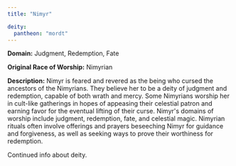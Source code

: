 ```yaml
---
title: "Nimyr"

deity: 
  pantheon: "mordt"
---
```


**Domain:** Judgment, Redemption, Fate

**Original Race of Worship:** Nimyrian

**Description:** Nimyr is feared and revered as the being who cursed the ancestors of the Nimyrians. They believe her to be a deity of judgment and redemption, capable of both wrath and mercy. Some Nimyrians worship her in cult-like gatherings in hopes of appeasing their celestial patron and earning favor for the eventual lifting of their curse. Nimyr's domains of worship include judgment, redemption, fate, and celestial magic. Nimyrian rituals often involve offerings and prayers beseeching Nimyr for guidance and forgiveness, as well as seeking ways to prove their worthiness for redemption.

<!--more-->

<div class="todo">Continued info about deity.</div>
